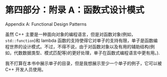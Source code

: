 # 第四部分：附录 A：函数式设计模式

Appendix A: Functional Design Patterns

虽然 C++ 主要是一种面向对象的编程语言，但是对函数对象(例如，`std::function`)和 lambda 函数的支持使得它对单子的支持有限，单子是函数编程世界的设计模式。不过，不得不说，由于对函数对象以及有用的辅助结构(例如，代数数据类型、模式匹配等)的更好处理，单子在函数式编程语言中更有用。).

我不打算在本书中展示单子的目录，但是我想展示至少一个单子的例子，它可以被 C++ 开发人员使用。